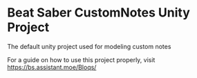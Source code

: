 # Beat Saber CustomNotes Unity Project

The default unity project used for modeling custom notes

For a guide on how to use this project properly, visit https://bs.assistant.moe/Bloqs/